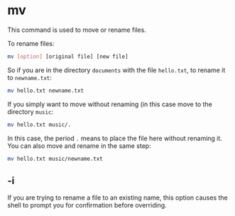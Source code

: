 # mv
This command is used to move or rename files.

To rename files:

```bash
mv [option] [original file] [new file]
```

So if you are in the directory `documents` with the file `hello.txt`, to rename it to `newname.txt`:

```bash
mv hello.txt newname.txt
```

If you simply want to move without renaming (in this case move to the directory `music`:

```bash
mv hello.txt music/.
```

In this case, the period `.` means to place the file here without renaming it. You can also move and rename in the same step:

```bash
mv hello.txt music/newname.txt
```

## -i
If you are trying to rename a file to an existing name, this option causes the shell to prompt you for confirmation before overriding.



